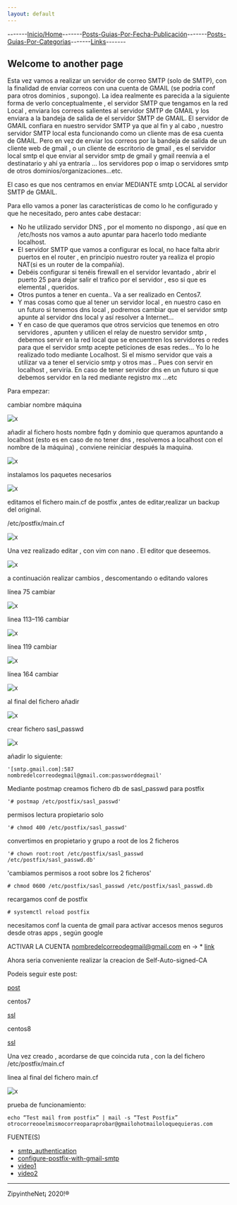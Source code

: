 ```yaml
---
layout: default
---
```

-------[Inicio/Home](./../index.html)-------[Posts-Guias-Por-Fecha-Publicación](./../posts.html)-------[Posts-Guias-Por-Categorias](./../categorias.html)-------[Links](./../links.html)-------
## Welcome to another page

Esta vez vamos a realizar un servidor de correo SMTP (solo de SMTP), con la finalidad de enviar correos con una cuenta de GMAIL (se podria conf para otros dominios , supongo). La idea realmente es parecida a la siguiente forma de verlo conceptualmente , el servidor SMTP que tengamos en la red Local , enviara los correos salientes al servidor SMTP de GMAIL y los enviara a la bandeja de salida de el servidor SMTP de GMAIL. El servidor de GMAIL confiara en nuestro servidor SMTP ya que al fin y al cabo , nuestro servidor SMTP local esta funcionando como un cliente mas de esa cuenta de GMAIL. Pero en vez de enviar los correos por la bandeja de salida de un cliente web de gmail , o un cliente de escritorio de gmail , es el servidor local smtp el que enviar al servidor smtp de gmail y gmail reenvía a el destinatario y ahí ya entraría … los servidores pop o imap o servidores smtp de otros dominios/organizaciones…etc.

El caso es que nos centramos en enviar MEDIANTE smtp LOCAL al servidor SMTP de GMAIL.

Para ello vamos a poner las características de como lo he configurado y que he necesitado, pero antes cabe destacar:

*   No he utilizado servidor DNS , por el momento no dispongo , así que en /etc/hosts nos vamos a auto apuntar para hacerlo todo mediante localhost.
*   El servidor SMTP que vamos a configurar es local, no hace falta abrir puertos en el router , en principio nuestro router ya realiza el propio NAT(si es un router de la compañía).
*   Debéis configurar si tenéis firewall en el servidor levantado , abrir el puerto 25 para dejar salir el trafico por el servidor , eso si que es elemental , queridos.
*   Otros puntos a tener en cuenta.. Va a ser realizado en Centos7.
*   Y mas cosas como que al tener un servidor local , en nuestro caso en un futuro si tenemos dns local , podremos cambiar que el servidor smtp apunte al servidor dns local y así resolver a Internet…
*   Y en caso de que queramos que otros servicios que tenemos en otro servidores , apunten y utilicen el relay de nuestro servidor smtp , debemos servir en la red local que se encuentren los servidores o redes para que el servidor smtp acepte peticiones de esas redes… Yo lo he realizado todo mediante Localhost. Si el mismo servidor que vais a utilizar va a tener el servicio smtp y otros mas .. Pues con servir en localhost , serviría. En caso de tener servidor dns en un futuro si que debemos servidor en la red mediante registro mx …etc

Para empezar:

cambiar nombre máquina

![x](https://miro.medium.com/max/441/0*NjMoG5-w7tQ6LgGX)

añadir al fichero hosts nombre fqdn y dominio que queramos apuntando a localhost (esto es en caso de no tener dns , resolvemos a localhost con el nombre de la máquina) , conviene reiniciar después la maquina.

![x](https://miro.medium.com/max/649/0*j6frasfALAKeHJCv)

instalamos los paquetes necesarios

![x](https://miro.medium.com/max/700/0*UhPEY9NzSGdHvUP-)

editamos el fichero main.cf de postfix ,antes de editar,realizar un backup del original.

/etc/postfix/main.cf

![x](https://miro.medium.com/max/620/0*__L1_G0DqoXblDrO)

Una vez realizado editar , con vim con nano . El editor que deseemos.

![x](https://miro.medium.com/max/577/0*Rmoo_kvtFJ08NLjn)

a continuación realizar cambios , descomentando o editando valores

línea 75 cambiar

![x](https://miro.medium.com/max/288/0*BLsnWLK7p5Q_HhIt)

linea 113–116 cambiar

![x](https://miro.medium.com/max/231/0*TXhVKAtgoz0fxCrn)

línea 119 cambiar

![x](https://miro.medium.com/max/193/0*leSDyUf3Db0W9Juq)

línea 164 cambiar

![x](https://miro.medium.com/max/412/0*h1wW-0KhQqATd5Yf)

al final del fichero añadir

![x](https://miro.medium.com/max/465/0*5Kv2-9ZrcKITz8Ad)

crear fichero sasl_passwd

![x](https://miro.medium.com/max/572/0*I6NvrqXCwRo7axfL)

añadir lo siguiente:

```
'[smtp.gmail.com]:587 nombredelcorreodegmail@gmail.com:passworddegmail'
```

Mediante postmap creamos fichero db de sasl_passwd para postfix

```
'# postmap /etc/postfix/sasl_passwd'
```

permisos lectura propietario solo

```
'# chmod 400 /etc/postfix/sasl_passwd'
```

convertimos en propietario y grupo a root de los 2 ficheros

```
'# chown root:root /etc/postfix/sasl_passwd /etc/postfix/sasl_passwd.db'
```

'cambiamos permisos a root sobre los 2 ficheros'

```
# chmod 0600 /etc/postfix/sasl_passwd /etc/postfix/sasl_passwd.db
```

recargamos conf de postfix

```
# systemctl reload postfix
```

necesitamos conf la cuenta de gmail para activar accesos menos seguros desde otras apps , según google

ACTIVAR LA CUENTA nombredelcorreodegmail@gmail.com en → * [link](https://myaccount.google.com/lesssecureapps)

Ahora seria conveniente realizar la creacion de Self-Auto-signed-CA

Podeis seguir este post:

[post](https://medium.com/@Ruben.znet/crear-ssl-certificates-auto-self-signed-c54feb074621)

centos7

[ssl](https://www.server-world.info/en/note?os=CentOS_7&p=ssl)

centos8

[ssl](https://www.server-world.info/en/note?os=CentOS_8&p=ssl)

Una vez creado , acordarse de que coincida ruta , con la del fichero /etc/postfix/main.cf

linea al final del fichero main.cf

![x](https://miro.medium.com/max/368/0*okGrpZneODeX1uL2)

prueba de funcionamiento:

```
echo “Test mail from postfix” | mail -s “Test Postfix” otrocorreooelmismocorreoparaprobar@gmailohotmailoloquequieras.com
```

FUENTE(S)

* [smtp_authentication](https://documentation.wazuh.com/3.0/user-manual/manager/manual-email-report/smtp_authentication.html)
* [configure-postfix-with-gmail-smtp](https://restorebin.com/configure-postfix-smtp-relay/#configure-postfix-with-gmail-smtp)
* [video1](https://www.youtube.com/watch?v=5q44aoZQQIg)
* [video2](https://www.youtube.com/watch?v=EPvVoSP7fMc)

-----------------------------------------------------------------------------

ZipyintheNet¡ 2020!®